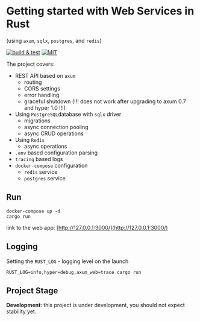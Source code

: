 # Getting started with Web Services in Rust

(using `axum`, `sqlx`, `postgres`, and `redis`)

[![build & test](https://github.com/sheroz/axum-web/actions/workflows/ci.yml/badge.svg)](https://github.com/sheroz/axum-web/actions/workflows/ci.yml)
[![MIT](https://img.shields.io/github/license/sheroz/axum-web)](https://github.com/sheroz/axum-web/tree/main/LICENSE)

The project covers:

- REST API based on `axum`
  - routing
  - CORS settings
  - error handling
  - graceful shutdown (!!! does not work after upgrading to axum 0.7 and hyper 1.0 !!!)
- Using `PostgreSQL`database with `sqlx` driver
  - migrations
  - async connection pooling
  - async CRUD operations
- Using `Redis`
  - async operations
- `.env` based configuration parsing
- `tracing` based logs
- `docker-compose` configuration
  - `redis` service
  - `postgres` service

## Run

```text
docker-compose up -d
cargo run
```

link to the web app: [http://127.0.0.1:3000/](http://127.0.0.1:3000/)

## Logging

Setting the `RUST_LOG` - logging level on the launch

```text
RUST_LOG=info,hyper=debug,axum_web=trace cargo run
```

## Project Stage

**Development**: this project is under development, you should not expect stability yet.
